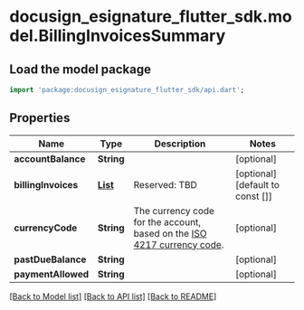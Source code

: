 # docusign_esignature_flutter_sdk.model.BillingInvoicesSummary

## Load the model package
```dart
import 'package:docusign_esignature_flutter_sdk/api.dart';
```

## Properties
Name | Type | Description | Notes
------------ | ------------- | ------------- | -------------
**accountBalance** | **String** |  | [optional] 
**billingInvoices** | [**List<BillingInvoice>**](BillingInvoice.md) | Reserved: TBD | [optional] [default to const []]
**currencyCode** | **String** | The currency code for the account, based on the [ISO 4217 currency code](https://www.iso.org/iso-4217-currency-codes.html). | [optional] 
**pastDueBalance** | **String** |  | [optional] 
**paymentAllowed** | **String** |  | [optional] 

[[Back to Model list]](../README.md#documentation-for-models) [[Back to API list]](../README.md#documentation-for-api-endpoints) [[Back to README]](../README.md)


